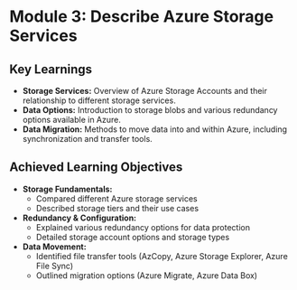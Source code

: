 # Module 3: Describe Azure Storage Services

## Key Learnings
- **Storage Services:** Overview of Azure Storage Accounts and their relationship to different storage services.
- **Data Options:** Introduction to storage blobs and various redundancy options available in Azure.
- **Data Migration:** Methods to move data into and within Azure, including synchronization and transfer tools.

## Achieved Learning Objectives
- **Storage Fundamentals:**
  - Compared different Azure storage services
  - Described storage tiers and their use cases
- **Redundancy & Configuration:**
  - Explained various redundancy options for data protection
  - Detailed storage account options and storage types
- **Data Movement:**
  - Identified file transfer tools (AzCopy, Azure Storage Explorer, Azure File Sync)
  - Outlined migration options (Azure Migrate, Azure Data Box)
